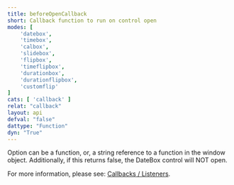 ```yaml
---
title: beforeOpenCallback
short: Callback function to run on control open
modes: [
	'datebox',
	'timebox',
	'calbox',
	'slidebox',
	'flipbox',
	'timeflipbox',
	'durationbox',
	'durationflipbox',
	'customflip'
]
cats: [ 'callback' ]
relat: "callback"
layout: api
defval: "false"
dattype: "Function"
dyn: "True"
---
```


Option can be a function, or, a string reference to a function in the window object.  Additionally, 
if this returns false, the DateBox control will NOT open.

For more information, please see: [Callbacks / Listeners]({{site.basesite}}doc/6-1-callback/).



